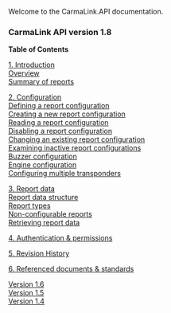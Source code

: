 Welcome to the CarmaLink.API documentation. 

<h3>CarmaLink API version 1.8</h3>  
<b>Table of Contents</b>  
  
[1. Introduction](/introduction.md)  
[Overview](/introduction.md)  
[Summary of reports](/summaryOfReports.md)  
  
[2. Configuration](/2configuration.md)  
[Defining a report configuration](/definingReportConfig.md)  
[Creating a new report configuration](/creatingNewReportConfig.md)  
[Reading a report configuration](/readingReportConfig.md)  
[Disabling a report configuration](/disablingReportConfig.md)  
[Changing an existing report configuration](/changingExistingConfig.md)  
[Examining inactive report configurations](/examiningInactive.md)  
[Buzzer configuration](/buzzerConfig.md)  
[Engine configuration](/engineConfig.md)  
[Configuring multiple transponders](/configuringMult.md)  

[3. Report data](/3reportData.md)    
[Report data structure](/reportDataStructure.md)  
[Report types](/reportTypes.md)  
[Non-configurable reports](/nonConfigurable.md)  
[Retrieving report data](/retrievingReportData.md)  

[4. Authentication & permissions](/4authenticationPermissions.md)  

[5. Revision History](/5revisionHistory.md)  

[6. Referenced documents & standards](/6referencedDocStand.md)  


<a href="https://github.com/CarmaSys/CarmaLinkAPI/tree/1.6">Version 1.6</a>  
<a href="https://github.com/CarmaSys/CarmaLinkAPI/tree/1.5">Version 1.5</a>  
<a href="https://github.com/CarmaSys/CarmaLinkAPI/tree/1.4">Version 1.4</a>  
